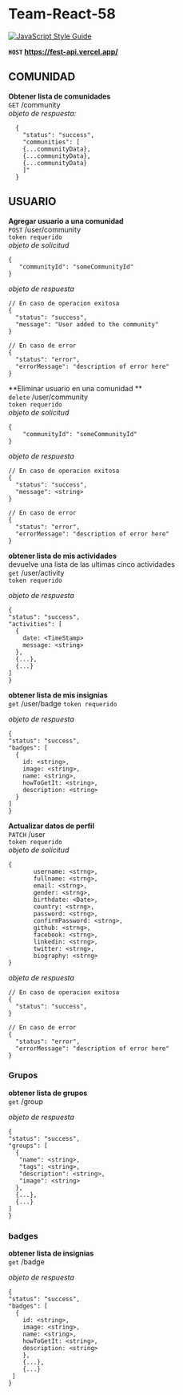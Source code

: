 # Team-React-58
[![JavaScript Style Guide](https://img.shields.io/badge/code_style-standard-brightgreen.svg)](https://standardjs.com)

**`HOST` https://fest-api.vercel.app/**  

## COMUNIDAD  
 **Obtener lista de comunidades**  
`GET` /community  
*objeto de respuesta:*  
```
  {
    "status": "success",
    "communities": [
	{...communityData},
	{...communityData},
	{...communityData}
    ]"
  }
```

## USUARIO  
**Agregar usuario a una comunidad**  
`POST` /user/community  
`token requerido`  
*objeto de solicitud*  
 ```
 {
	"communityId": "someCommunityId"	 
 }
 ```
 *objeto de respuesta*  
  ```
 // En caso de operacion exitosa
{
	"status": "success",
	"message": "User added to the community"
}

// En caso de error
{
	"status": "error",
	"errorMessage": "description of error here"
}
 ```
 
 **Eliminar usuario en una comunidad **  
  `delete` /user/community  
  `token requerido`  
  *objeto de solicitud*  
   ```
   {
       "communityId": "someCommunityId"	 
   }
   ```
 *objeto de respuesta*  
  ```
 // En caso de operacion exitosa
{
	"status": "success",
	"message": <string>
}

// En caso de error
{
	"status": "error",
	"errorMessage": "description of error here"
}
 ```

**obtener lista de mis actividades**  
devuelve una lista de las ultimas cinco actividades  
`get` /user/activity   
`token requerido`  

 *objeto de respuesta*  
  ```
{
  "status": "success",
  "activities": [
    {
      date: <TimeStamp>
      message: <string>
    },
    {...},
    {...}
  ]
}
````

**obtener lista de mis insignias**   
`get` /user/badge
`token requerido`  

 *objeto de respuesta*  
  ```
{
  "status": "success",
  "badges": [
    {
      id: <string>,
      image: <string>,  
      name: <string>,  
      howToGetIt: <string>,  
      description: <string>  
    }
  ]
}
````
 
 
 **Actualizar datos de perfil**  
`PATCH` /user   
`token requerido`  
*objeto de solicitud*  
 ```
 {
    	username: <strng>,
    	fullname: <strng>,
    	email: <strng>,
    	gender: <strng>,
    	birthdate: <Date>,
    	country: <strng>,
    	password: <strng>,
    	confirmPassword: <strng>,
    	github: <strng>,
    	facebook: <strng>,
    	linkedin: <strng>,
    	twitter: <strng>,
    	biography: <strng>	 
 }
 ```
 *objeto de respuesta*  
  ```
 // En caso de operacion exitosa
{
	"status": "success",
}

// En caso de error
{
	"status": "error",
	"errorMessage": "description of error here"
}
 ```
 
 ### Grupos   
 **obtener lista de grupos**   
`get` /group

 *objeto de respuesta*  
  ```
{
  "status": "success",
  "groups": [
    {
     "name": <string>,
     "tags": <string>,
     "description": <string>,
     "image": <string>
    },
    {...},
    {...}
  ]
}
````

 ### badges   
 **obtener lista de insignias**   
`get` /badge

 *objeto de respuesta*  
  ```
{
  "status": "success",
  "badges": [
    {
      id: <string>,
      image: <string>,
      name: <string>,
      howToGetIt: <string>,
      description: <string>
      },
      {...},
      {...}
   ]
}
````
